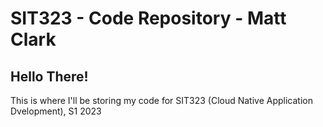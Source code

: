 # SIT323 - Code Repository - Matt Clark

## Hello There!

This is where I'll be storing my code for SIT323 (Cloud Native Application Dvelopment), S1 2023
